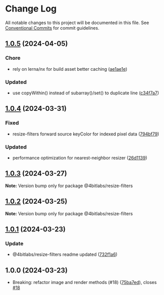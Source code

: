 # Change Log

All notable changes to this project will be documented in this file.
See [Conventional Commits](https://conventionalcommits.org) for commit guidelines.

## [1.0.5](https://github.com/32bitkid/sci.js/compare/@4bitlabs/resize-filters@1.0.4...@4bitlabs/resize-filters@1.0.5) (2024-04-05)

### Chore

- rely on lerna/nx for build asset better caching ([ae1ae1e](https://github.com/32bitkid/sci.js/commit/ae1ae1eb4ead8e89a4d53ea0bcfcbc8e107b1488))

### Updated

- use copyWithin() instead of subarray()/set() to duplicate line ([c34f7a7](https://github.com/32bitkid/sci.js/commit/c34f7a7167bcf87bd5c41c8069829af9b8a82837))

## [1.0.4](https://github.com/32bitkid/sci.js/compare/@4bitlabs/resize-filters@1.0.3...@4bitlabs/resize-filters@1.0.4) (2024-03-31)

### Fixed

- resize-filters forward source keyColor for indexed pixel data ([794bf79](https://github.com/32bitkid/sci.js/commit/794bf79e98dc0644bf41c5be1ceb65b15ab6ff92))

### Updated

- performance optimization for nearest-neighbor resizer ([26d1139](https://github.com/32bitkid/sci.js/commit/26d113932adc03f0f8c6c77b3744095c05c81f8b))

## [1.0.3](https://github.com/32bitkid/sci.js/compare/@4bitlabs/resize-filters@1.0.2...@4bitlabs/resize-filters@1.0.3) (2024-03-27)

**Note:** Version bump only for package @4bitlabs/resize-filters

## [1.0.2](https://github.com/32bitkid/sci.js/compare/@4bitlabs/resize-filters@1.0.1...@4bitlabs/resize-filters@1.0.2) (2024-03-25)

**Note:** Version bump only for package @4bitlabs/resize-filters

## [1.0.1](https://github.com/32bitkid/sci.js/compare/@4bitlabs/resize-filters@1.0.0...@4bitlabs/resize-filters@1.0.1) (2024-03-23)

### Update

- @4bitlabs/resize-filters readme updated ([732f1a6](https://github.com/32bitkid/sci.js/commit/732f1a651e62cd95d902bcdc359f1351aff26300))

## 1.0.0 (2024-03-23)

- Breaking: refactor image and render methods (#18) ([75ba7ed](https://github.com/32bitkid/sci.js/commit/75ba7ed)), closes [#18](https://github.com/32bitkid/sci.js/issues/18)

